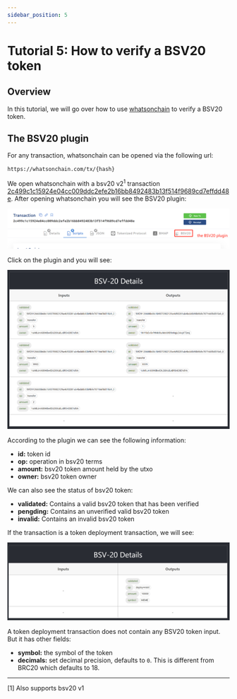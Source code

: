 ```yaml
---
sidebar_position: 5
---
```


# Tutorial 5: How to verify a BSV20 token

## Overview
In this tutorial, we will go over how to use [whatsonchain](https://whatsonchain.com/) to verify a BSV20 token.


## The BSV20 plugin

For any transaction, whatsonchain can be opened via the following url:

```
https://whatsonchain.com/tx/{hash}
```

We open whatsonchain with a bsv20 v2<sup>1</sup> transaction [2c499c1c15924e04cc009ddc2efe2b16bb8492483b13f514f9689cd7effdd48e](https://whatsonchain.com/tx/2c499c1c15924e04cc009ddc2efe2b16bb8492483b13f514f9689cd7effdd48e). After opening whatsonchain you will see the BSV20 plugin:

![](../../../static/img/bsv20-plugin_1.png)

Click on the plugin and you will see:

![](../../../static/img/bsv20-plugin_2.png)

According to the plugin we can see the following information:

- **id:** token id
- **op:** operation in bsv20 terms
- **amount:** bsv20 token amount held by the utxo
- **owner:** bsv20 token owner

We can also see the status of bsv20 token:

- **validated:** Contains a valid bsv20 token that has been verified
- **pengding:** Contains an unverified valid bsv20 token
- **invalid:** Contains an invalid bsv20 token

If the transaction is a token deployment transaction, we will see:

![](../../../static/img/bsv20-plugin_3.png)


A token deployment transaction does not contain any BSV20 token input. But it has other fields:

- **symbol:** the symbol of the token
- **decimals:** set decimal precision, defaults to `0`. This is different from BRC20 which defaults to 18.


------------------------

[1] Also supports bsv20 v1









